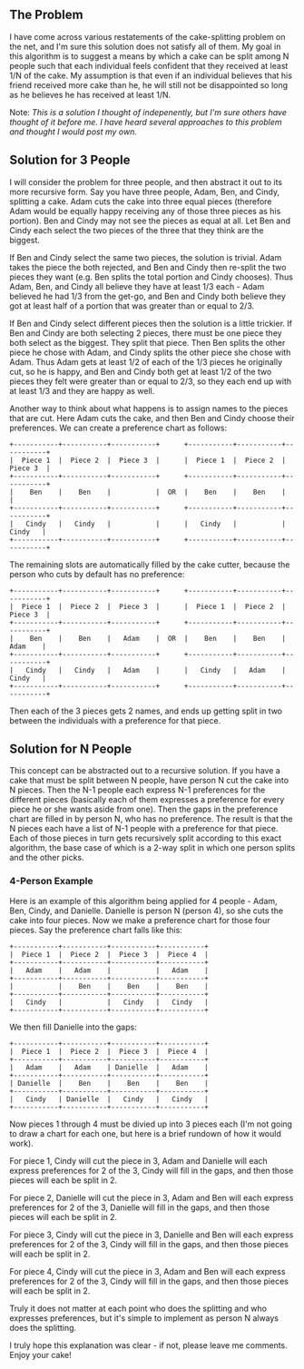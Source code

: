 ## The Problem ##

I have come across various restatements of the cake-splitting problem on the net, and I'm sure this solution does not satisfy all of them.  My goal in this algorithm is to suggest a means by which a cake can be split among N people such that each individual feels confident that they received at least 1/N of the cake.  My assumption is that even if an individual believes that his friend received more cake than he, he will still not be disappointed so long as he believes he has received at least 1/N.

Note: *This is a solution I thought of indepenently, but I'm sure others have thought of it before me.  I have heard several approaches to this problem and thought I would post my own.*

## Solution for 3 People ##

I will consider the problem for three people, and then abstract it out to its more recursive form.  Say you have three people, Adam, Ben, and Cindy, splitting a cake.  Adam cuts the cake into three equal pieces (therefore Adam would be equally happy receiving any of those three pieces as his portion).  Ben and Cindy may not see the pieces as equal at all.  Let Ben and Cindy each select the two pieces of the three that they think are the biggest.

If Ben and Cindy select the same two pieces, the solution is trivial.  Adam takes the piece the both rejected, and Ben and Cindy then re-split the two pieces they want (e.g. Ben splits the total portion and Cindy chooses).  Thus Adam, Ben, and Cindy all believe they have at least 1/3 each - Adam believed he had 1/3 from the get-go, and Ben and Cindy both believe they got at least half of a portion that was greater than or equal to 2/3.

If Ben and Cindy select different pieces then the solution is a little trickier.  If Ben and Cindy are both selecting 2 pieces, there must be one piece they both select as the biggest.  They split that piece.  Then Ben splits the other piece he chose with Adam, and Cindy splits the other piece she chose with Adam.  Thus Adam gets at least 1/2 of each of the 1/3 pieces he originally cut, so he is happy, and Ben and Cindy both get at least 1/2 of the two pieces they felt were greater than or equal to 2/3, so they each end up with at least 1/3 and they are happy as well.

Another way to think about what happens is to assign names to the pieces that are cut.  Here Adam cuts the cake, and then Ben and Cindy choose their preferences.  We can create a preference chart as follows:

    +-----------+-----------+-----------+      +-----------+-----------+-----------+
    |  Piece 1  |  Piece 2  |  Piece 3  |      |  Piece 1  |  Piece 2  |  Piece 3  |
    +-----------+-----------+-----------+      +-----------+-----------+-----------+
    |    Ben    |    Ben    |           |  OR  |    Ben    |    Ben    |           |
    +-----------+-----------+-----------+      +-----------+-----------+-----------+
    |   Cindy   |   Cindy   |           |      |   Cindy   |           |   Cindy   |
    +-----------+-----------+-----------+      +-----------+-----------+-----------+

The remaining slots are automatically filled by the cake cutter, because the person who cuts by default has no preference:

    +-----------+-----------+-----------+      +-----------+-----------+-----------+
    |  Piece 1  |  Piece 2  |  Piece 3  |      |  Piece 1  |  Piece 2  |  Piece 3  |
    +-----------+-----------+-----------+      +-----------+-----------+-----------+
    |    Ben    |    Ben    |   Adam    |  OR  |    Ben    |    Ben    |   Adam    |
    +-----------+-----------+-----------+      +-----------+-----------+-----------+
    |   Cindy   |   Cindy   |   Adam    |      |   Cindy   |   Adam    |   Cindy   |
    +-----------+-----------+-----------+      +-----------+-----------+-----------+

Then each of the 3 pieces gets 2 names, and ends up getting split in two between the individuals with a preference for that piece.

## Solution for N People ##

This concept can be abstracted out to a recursive solution.  If you have a cake that must be split between N people, have person N cut the cake into N pieces.  Then the N-1 people each express N-1 preferences for the different pieces (basically each of them expresses a preference for every piece he or she wants aside from one).  Then the gaps in the preference chart are filled in by person N, who has no preference.  The result is that the N pieces each have a list of N-1 people with a preference for that piece.  Each of those pieces in turn gets recursively split according to this exact algorithm, the base case of which is a 2-way split in which one person splits and the other picks.

### 4-Person Example ###

Here is an example of this algorithm being applied for 4 people - Adam, Ben, Cindy, and Danielle.  Danielle is person N (person 4), so she cuts the cake into four pieces.  Now we make a preference chart for those four pieces.  Say the preference chart falls like this:

    +-----------+-----------+-----------+-----------+
    |  Piece 1  |  Piece 2  |  Piece 3  |  Piece 4  |
    +-----------+-----------+-----------+-----------+
    |   Adam    |   Adam    |           |   Adam    |
    +-----------+-----------+-----------+-----------+
    |           |    Ben    |    Ben    |    Ben    |
    +-----------+-----------+-----------+-----------+
    |   Cindy   |           |   Cindy   |   Cindy   |
    +-----------+-----------+-----------+-----------+

We then fill Danielle into the gaps:

    +-----------+-----------+-----------+-----------+
    |  Piece 1  |  Piece 2  |  Piece 3  |  Piece 4  |
    +-----------+-----------+-----------+-----------+
    |   Adam    |   Adam    | Danielle  |   Adam    |
    +-----------+-----------+-----------+-----------+
    | Danielle  |    Ben    |    Ben    |    Ben    |
    +-----------+-----------+-----------+-----------+
    |   Cindy   | Danielle  |   Cindy   |   Cindy   |
    +-----------+-----------+-----------+-----------+

Now pieces 1 through 4 must be divied up into 3 pieces each (I'm not going to draw a chart for each one, but here is a brief rundown of how it would work).

For piece 1, Cindy will cut the piece in 3, Adam and Danielle will each express preferences for 2 of the 3, Cindy will fill in the gaps, and then those pieces will each be split in 2.

For piece 2, Danielle will cut the piece in 3, Adam and Ben will each express preferences for 2 of the 3, Danielle will fill in the gaps, and then those pieces will each be split in 2.

For piece 3, Cindy will cut the piece in 3, Danielle and Ben will each express preferences for 2 of the 3, Cindy will fill in the gaps, and then those pieces will each be split in 2.

For piece 4, Cindy will cut the piece in 3, Adam and Ben will each express preferences for 2 of the 3, Cindy will fill in the gaps, and then those pieces will each be split in 2.

Truly it does not matter at each point who does the splitting and who expresses preferences, but it's simple to implement as person N always does the splitting.

I truly hope this explanation was clear - if not, please leave me comments.  Enjoy your cake!
